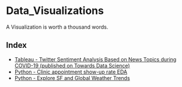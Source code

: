 # Data_Visualizations
A Visualization is worth a thousand words.

## Index 
- [Tableau - Twitter Sentiment Analysis Based on News Topics during COVID-19 (published on Towards Data Science)](https://towardsdatascience.com/twitter-sentiment-analysis-based-on-news-topics-during-covid-19-c3d738005b55)
- [Python - Clinic appointment show-up rate EDA](https://github.com/XinyueYu16/Data_Visualizations/blob/master/Clinic%20appointment%20show-up%20rate%20EDA.ipynb)
- [Python - Explore SF and Global Weather Trends](https://github.com/XinyueYu16/Data_Visualizations/blob/master/Explore%20Weather%20Trends.ipynb)
